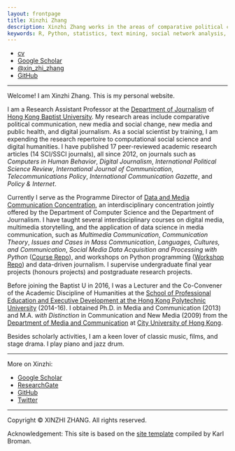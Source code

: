 ```yaml
---
layout: frontpage
title: Xinzhi Zhang
description: Xinzhi Zhang works in the areas of comparative political communication, media and social change, emerging technologies and the sociology of news, computational social science, and digital humanities.
keywords: R, Python, statistics, text mining, social network analysis, comparative political communication, social movements, social change, digital humanities
---
```


<div class="navbar">
  <div class="navbar-inner">
      <ul class="nav">
          <li><a href="{{ BASE_PATH }}/assets/CV_Xinzhi Zhang_201901.pdf">cv</a></li>
          <li><a href="https://scholar.google.com/citations?user=iOFeIDIAAAAJ&hl=en">Google Scholar</a></li>          
          <li><a href="https://twitter.com/xin_zhi_zhang">@xin_zhi_zhang</a></li>
          <li><a href="https://github.com/xzzhang2">GitHub</a></li>
      </ul>
  </div>
</div>

---

Welcome! I am Xinzhi Zhang. This is my personal website.

I am a Research Assistant Professor at the [Department of Journalism](http://www.jour.hkbu.edu.hk/faculty-member/dr-xinzhi-zhang/) of [Hong Kong Baptist University](http://www.hkbu.edu.hk). My research areas include comparative political communication, new media and social change, new media and public health, and digital journalism. As a social scientist by training, I am expending the research repertoire to computational social science and digital humanities. I have published 17 peer-reviewed academic research articles (14 SCI/SSCI journals), all since 2012, on journals such as *Computers in Human Behavior*, *Digital Journalism*, *International Political Science Review*, *International Journal of Communication*, *Telecommunications Policy*, *International Communication Gazette*, and *Policy & Internet*.

Currently I serve as the Programme Director of [Data and Media Communication Concentration](http://bu-dmc.hkbu.edu.hk), an interdisciplinary concentration jointly offered by the Department of Computer Science and the Department of Journalism. I have taught several interdisciplinary courses on digital media, multimedia storytelling, and the application of data science in media communication, such as *Multimedia Communication*, *Communication Theory*, *Issues and Cases in Mass Communication*, *Languages, Cultures, and Communication*, *Social Media Data Acquisition and Processing with Python* ([Course Repo](https://github.com/xzzhang2/201819A_cityu_com5507)), and workshops on Python programming ([Workshop Repo](https://github.com/xzzhang2/201811_budmc_Invitation2Py)) and data-driven journalism. I supervise undergraduate final year projects (honours projects) and postgraduate research projects.

Before joining the Baptist U in 2016, I was a Lecturer and the Co-Convener of the Academic Discipline of Humanities at the [School of Professional Education and Executive Development at the Hong Kong Polytechnic University](https://www.speed-polyu.edu.hk) (2014-16). I obtained Ph.D. in Media and Communication (2013) and M.A. *with Distinction* in Communication and New Media (2009) from the [Department of Media and Communication](http://www6.cityu.edu.hk/com/) at [City University of Hong Kong](www.cityu.edu.hk).

Besides scholarly activities, I am a keen lover of classic music, films, and stage drama. I play piano and jazz drum.

---

More on Xinzhi:
 - [Google Scholar](https://scholar.google.com.hk/citations?user=iOFeIDIAAAAJ&hl=en)
 - [ResearchGate](https://www.researchgate.net/profile/Xinzhi_Zhang3)
 - [GitHub](https://github.com/xzzhang2)
 - [Twitter](https://twitter.com/xin_zhi_zhang)

 ---

Copyright © XINZHI ZHANG. All rights reserved.

Acknowledgement: This site is based on the [site template](http://kbroman.org/simple_site/) compiled by Karl Broman.
